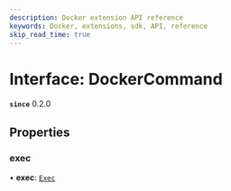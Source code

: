 ```yaml
---
description: Docker extension API reference
keywords: Docker, extensions, sdk, API, reference
skip_read_time: true
---
```


# Interface: DockerCommand

**`since`** 0.2.0

## Properties

### exec

• **exec**: [`Exec`](Exec.md)
